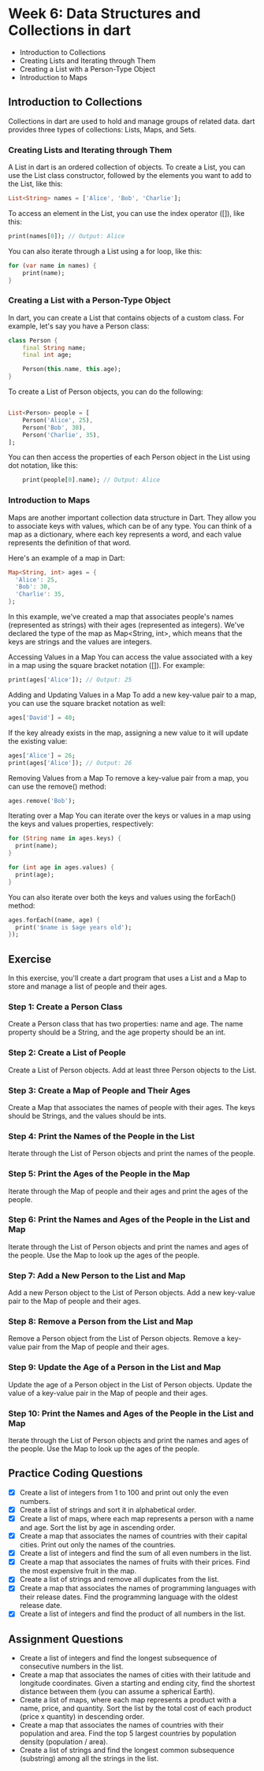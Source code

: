 # Week 6: Data Structures and Collections in dart

- Introduction to Collections
- Creating Lists and Iterating through Them
- Creating a List with a Person-Type Object
- Introduction to Maps

## Introduction to Collections

Collections in dart are used to hold and manage groups of related data. dart provides three types of collections: Lists, Maps, and Sets.

### Creating Lists and Iterating through Them

A List in dart is an ordered collection of objects. To create a List, you can use the List class constructor, followed by the elements you want to add to the List, like this:

```dart
List<String> names = ['Alice', 'Bob', 'Charlie'];
```

To access an element in the List, you can use the index operator ([]), like this:

```dart
print(names[0]); // Output: Alice
```

You can also iterate through a List using a for loop, like this:

```dart
for (var name in names) {
    print(name);
}
```

### Creating a List with a Person-Type Object

In dart, you can create a List that contains objects of a custom class. For example, let's say you have a Person class:

```dart
class Person {
    final String name;
    final int age;

    Person(this.name, this.age);
}
```

To create a List of Person objects, you can do the following:

```dart

List<Person> people = [
    Person('Alice', 25),
    Person('Bob', 30),
    Person('Charlie', 35),
];
```

You can then access the properties of each Person object in the List using dot notation, like this:

```dart
    print(people[0].name); // Output: Alice
```

### Introduction to Maps

Maps are another important collection data structure in Dart. They allow you to associate keys with values, which can be of any type. You can think of a map as a dictionary, where each key represents a word, and each value represents the definition of that word.

Here's an example of a map in Dart:

```dart
Map<String, int> ages = {
  'Alice': 25,
  'Bob': 30,
  'Charlie': 35,
};
```

In this example, we've created a map that associates people's names (represented as strings) with their ages (represented as integers). We've declared the type of the map as Map<String, int>, which means that the keys are strings and the values are integers.

Accessing Values in a Map
You can access the value associated with a key in a map using the square bracket notation ([]). For example:

```dart
print(ages['Alice']); // Output: 25
```

Adding and Updating Values in a Map
To add a new key-value pair to a map, you can use the square bracket notation as well:

```dart
ages['David'] = 40;
```

If the key already exists in the map, assigning a new value to it will update the existing value:

```dart
ages['Alice'] = 26;
print(ages['Alice']); // Output: 26
```

Removing Values from a Map
To remove a key-value pair from a map, you can use the remove() method:

```dart
ages.remove('Bob');
```

Iterating over a Map
You can iterate over the keys or values in a map using the keys and values properties, respectively:

```dart
for (String name in ages.keys) {
  print(name);
}

for (int age in ages.values) {
  print(age);
}
```

You can also iterate over both the keys and values using the forEach() method:

```dart
ages.forEach((name, age) {
  print('$name is $age years old');
});
```

## Exercise

In this exercise, you'll create a dart program that uses a List and a Map to store and manage a list of people and their ages.

### Step 1: Create a Person Class

Create a Person class that has two properties: name and age. The name property should be a String, and the age property should be an int.

### Step 2: Create a List of People

Create a List of Person objects. Add at least three Person objects to the List.

### Step 3: Create a Map of People and Their Ages

Create a Map that associates the names of people with their ages. The keys should be Strings, and the values should be ints.

### Step 4: Print the Names of the People in the List

Iterate through the List of Person objects and print the names of the people.

### Step 5: Print the Ages of the People in the Map

Iterate through the Map of people and their ages and print the ages of the people.

### Step 6: Print the Names and Ages of the People in the List and Map

Iterate through the List of Person objects and print the names and ages of the people. Use the Map to look up the ages of the people.

### Step 7: Add a New Person to the List and Map

Add a new Person object to the List of Person objects. Add a new key-value pair to the Map of people and their ages.

### Step 8: Remove a Person from the List and Map

Remove a Person object from the List of Person objects. Remove a key-value pair from the Map of people and their ages.

### Step 9: Update the Age of a Person in the List and Map

Update the age of a Person object in the List of Person objects. Update the value of a key-value pair in the Map of people and their ages.

### Step 10: Print the Names and Ages of the People in the List and Map

Iterate through the List of Person objects and print the names and ages of the people. Use the Map to look up the ages of the people.

## Practice Coding Questions

- [x] Create a list of integers from 1 to 100 and print out only the even numbers.
- [x] Create a list of strings and sort it in alphabetical order.
- [x] Create a list of maps, where each map represents a person with a name and age. Sort the list by age in ascending order.
- [x] Create a map that associates the names of countries with their capital cities. Print out only the names of the countries.
- [x] Create a list of integers and find the sum of all even numbers in the list.
- [x] Create a map that associates the names of fruits with their prices. Find the most expensive fruit in the map.
- [x] Create a list of strings and remove all duplicates from the list.
- [x] Create a map that associates the names of programming languages with their release dates. Find the programming language with the oldest release date.
- [x] Create a list of integers and find the product of all numbers in the list.

## Assignment Questions

- Create a list of integers and find the longest subsequence of consecutive numbers in the list.
- Create a map that associates the names of cities with their latitude and longitude coordinates. Given a starting and ending city, find the shortest distance between them (you can assume a spherical Earth).
- Create a list of maps, where each map represents a product with a name, price, and quantity. Sort the list by the total cost of each product (price x quantity) in descending order.
- Create a map that associates the names of countries with their population and area. Find the top 5 largest countries by population density (population / area).
- Create a list of strings and find the longest common subsequence (substring) among all the strings in the list.
